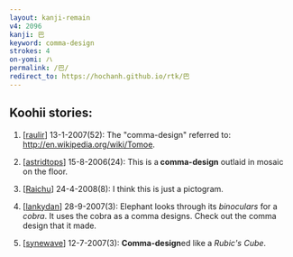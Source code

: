 ```yaml
---
layout: kanji-remain
v4: 2096
kanji: 巴
keyword: comma-design
strokes: 4
on-yomi: ハ
permalink: /巴/
redirect_to: https://hochanh.github.io/rtk/巴
---
```


## Koohii stories: 

1) [<a href="http://kanji.koohii.com/profile/raulir">raulir</a>] 13-1-2007(52): The &quot;comma-design&quot; referred to: <a href="http://en.wikipedia.org/wiki/Tomoe">http://en.wikipedia.org/wiki/Tomoe</a>.

2) [<a href="http://kanji.koohii.com/profile/astridtops">astridtops</a>] 15-8-2006(24): This is a<strong> comma-design</strong> outlaid in mosaic on the floor.

3) [<a href="http://kanji.koohii.com/profile/Raichu">Raichu</a>] 24-4-2008(8): I think this is just a pictogram.

4) [<a href="http://kanji.koohii.com/profile/lankydan">lankydan</a>] 28-9-2007(3): Elephant looks through its <em>binoculars</em> for a <em>cobra</em>. It uses the cobra as a comma designs. Check out the comma design that it made.

5) [<a href="http://kanji.koohii.com/profile/synewave">synewave</a>] 12-7-2007(3): <strong>Comma-design</strong>ed like a <em>Rubic&#039;s Cube</em>.

